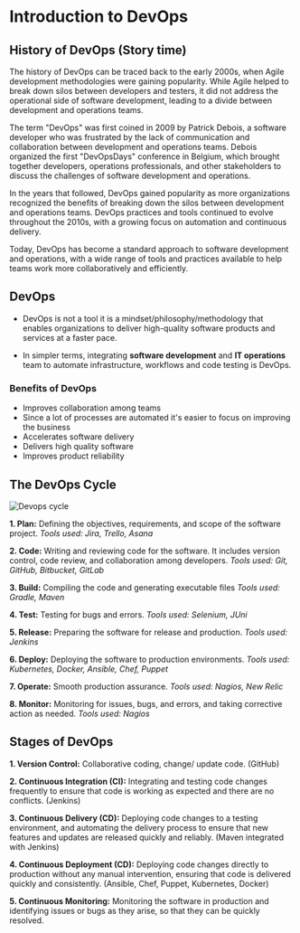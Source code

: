 # Introduction to DevOps
## History of DevOps (Story time)
The history of DevOps can be traced back to the early 2000s, when Agile development methodologies were gaining popularity. While Agile helped to break down silos between developers and testers, it did not address the operational side of software development, leading to a divide between development and operations teams.

The term "DevOps" was first coined in 2009 by Patrick Debois, a software developer who was frustrated by the lack of communication and collaboration between development and operations teams. Debois organized the first "DevOpsDays" conference in Belgium, which brought together developers, operations professionals, and other stakeholders to discuss the challenges of software development and operations.

In the years that followed, DevOps gained popularity as more organizations recognized the benefits of breaking down the silos between development and operations teams. DevOps practices and tools continued to evolve throughout the 2010s, with a growing focus on automation and continuous delivery. 

Today, DevOps has become a standard approach to software development and operations, with a wide range of tools and practices available to help teams work more collaboratively and efficiently. 

## DevOps

- DevOps is not a tool it is a mindset/philosophy/methodology that enables organizations to deliver high-quality software products and services at a faster pace.

- In simpler terms, integrating **software development** and **IT operations** team to automate infrastructure, workflows and code testing is DevOps. 

### Benefits of DevOps

- Improves collaboration among teams
- Since a lot of processes are automated it's easier to focus on improving the business
-	Accelerates software delivery 
-	Delivers high quality software
- Improves product reliability 

## The DevOps Cycle

![Devops cycle](https://user-images.githubusercontent.com/128154979/226109683-2ef90f2e-9d47-455c-ac6b-0e69f8a5b214.png)

**1. Plan:** 
Defining the objectives, requirements, and scope of the software project.
*Tools used: Jira, Trello, Asana*

**2.	Code:**
Writing and reviewing code for the software. It includes version control, code review, and collaboration among developers.
*Tools used: Git, GitHub, Bitbucket, GitLab*

**3.	Build:** 
Compiling the code and generating executable files 
*Tools used: Gradle, Maven*

**4.	Test:** 
Testing for bugs and errors.
*Tools used: Selenium, JUni*

**5.	Release:** 
Preparing the software for release and production.
*Tools used: Jenkins*

**6.	Deploy:** 
Deploying the software to production environments.
*Tools used: Kubernetes, Docker, Ansible, Chef, Puppet*

**7.	Operate:** 
Smooth production assurance.
*Tools used: Nagios, New Relic*

**8.	Monitor:** 
Monitoring for issues, bugs, and errors, and taking corrective action as needed.
*Tools used: Nagios*

## Stages of DevOps

**1.	Version Control:**
Collaborative coding, change/ update code. (GitHub) 

**2.	Continuous Integration (CI):** 
Integrating and testing code changes frequently to ensure that code is working as expected and there are no conflicts. (Jenkins)

**3.	Continuous Delivery (CD):** 
Deploying code changes to a testing environment, and automating the delivery process to ensure that new features and updates are released quickly and reliably.
(Maven integrated with Jenkins)

**4.	Continuous Deployment (CD):** 
Deploying code changes directly to production without any manual intervention, ensuring that code is delivered quickly and consistently. (Ansible, Chef, Puppet, Kubernetes, Docker)

**5.	Continuous Monitoring:** 
Monitoring the software in production and identifying issues or bugs as they arise, so that they can be quickly resolved.



